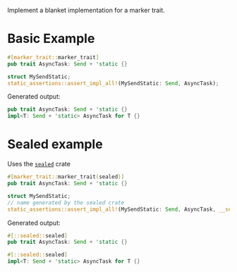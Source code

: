 <!-- cargo-rdme start -->

Implement a blanket implementation for a marker trait.

# Basic Example

```rust
#[marker_trait::marker_trait]
pub trait AsyncTask: Send + 'static {}

struct MySendStatic;
static_assertions::assert_impl_all!(MySendStatic: Send, AsyncTask);
```

Generated output:
```rust
pub trait AsyncTask: Send + 'static {}
impl<T: Send + 'static> AsyncTask for T {}
````

# Sealed example

Uses the [`sealed`](https://docs.rs/sealed) crate

```rust
#[marker_trait::marker_trait(sealed)]
pub trait AsyncTask: Send + 'static {}

struct MySendStatic;
// name generated by the sealed crate
static_assertions::assert_impl_all!(MySendStatic: Send, AsyncTask, __seal_async_task::Sealed);
```

Generated output:
```rust
#[::sealed::sealed]
pub trait AsyncTask: Send + 'static {}

#[::sealed::sealed]
impl<T: Send + 'static> AsyncTask for T {}
````

<!-- cargo-rdme end -->
